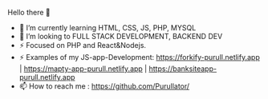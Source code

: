  Hello there 👋
- 🌱 I’m currently learning HTML, CSS, JS, PHP, MYSQL
- 👯 I’m looking to FULL STACK DEVELOPMENT, BACKEND DEV
- ⚡ Focused on PHP and React&Nodejs.
- ⚡ Examples of my JS-app-Development: https://forkify-purull.netlify.app | https://mapty-app-purull.netlify.app | https://banksiteapp-purull.netlify.app
- 📫 How to reach me : https://github.com/Purullator/
